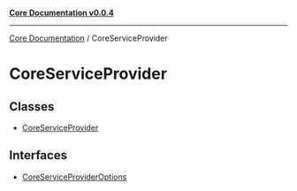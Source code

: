 [**Core Documentation v0.0.4**](../README.md)

***

[Core Documentation](../modules.md) / CoreServiceProvider

# CoreServiceProvider

## Classes

- [CoreServiceProvider](classes/CoreServiceProvider.md)

## Interfaces

- [CoreServiceProviderOptions](interfaces/CoreServiceProviderOptions.md)

